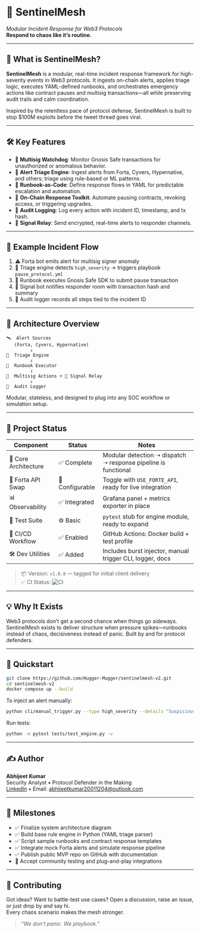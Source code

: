 # 🔐 SentinelMesh

_Modular Incident Response for Web3 Protocols_  
**Respond to chaos like it’s routine.**

---

## 🧠 What is SentinelMesh?

**SentinelMesh** is a modular, real-time incident response framework for high-severity events in Web3 protocols. It ingests on-chain alerts, applies triage logic, executes YAML-defined runbooks, and orchestrates emergency actions like contract pauses and multisig transactions—all while preserving audit trails and calm coordination.

Inspired by the relentless pace of protocol defense, SentinelMesh is built to stop $100M exploits before the tweet thread goes viral.

---

## 🛠️ Key Features

- 🔐 **Multisig Watchdog**: Monitor Gnosis Safe transactions for unauthorized or anomalous behavior.
- 🧠 **Alert Triage Engine**: Ingest alerts from Forta, Cyvers, Hypernative, and others; triage using rule-based or ML patterns.
- 📜 **Runbook-as-Code**: Define response flows in YAML for predictable escalation and automation.
- 🧰 **On-Chain Response Toolkit**: Automate pausing contracts, revoking access, or triggering upgrades.
- 📝 **Audit Logging**: Log every action with incident ID, timestamp, and tx hash.
- 📡 **Signal Relay**: Send encrypted, real-time alerts to responder channels.

---

## 🤖 Example Incident Flow

1. ⚠️ Forta bot emits alert for multisig signer anomaly  
2. 🧠 Triage engine detects `high_severity` → triggers playbook `pause_protocol.yml`  
3. 🧰 Runbook executes Gnosis Safe SDK to submit pause transaction  
4. 📡 Signal bot notifies responder room with transaction hash and summary  
5. 📝 Audit logger records all steps tied to the incident ID  

---

## 🧩 Architecture Overview

```
🛰️  Alert Sources 
   (Forta, Cyvers, Hypernative)
         ↓
🧠  Triage Engine
         ↓
📜  Runbook Executor
         ↓
🔐  Multisig Actions + 📡 Signal Relay
         ↓
📝  Audit Logger
```

Modular, stateless, and designed to plug into any SOC workflow or simulation setup.

---

## 🚦 Project Status

| Component            | Status         | Notes                                                       |
|----------------------|----------------|-------------------------------------------------------------|
| 🧠 Core Architecture | ✅ Complete     | Modular detection ➝ dispatch ➝ response pipeline is functional |
| 🔁 Forta API Swap     | 🔧 Configurable | Toggle with `USE_FORTE_API`, ready for live integration      |
| 📊 Observability      | ✅ Integrated   | Grafana panel + metrics exporter in place                    |
| 🧪 Test Suite         | ⚙️ Basic        | `pytest` stub for engine module, ready to expand             |
| 🚀 CI/CD Workflow     | ✅ Enabled      | GitHub Actions: Docker build + test profile                  |
| 🛠️ Dev Utilities      | ✅ Added        | Includes burst injector, manual trigger CLI, logger, docs    |

> 📦 Version: `v1.0.0` — tagged for initial client delivery  
> ✅ CI Status: ![CI](https://img.shields.io/github/actions/workflow/status/Hugger-Mugger/sentinelmesh-v2/docker-lint.yml?branch=main)

---

## 💡 Why It Exists

Web3 protocols don’t get a second chance when things go sideways. SentinelMesh exists to deliver structure when pressure spikes—runbooks instead of chaos, decisiveness instead of panic. Built by and for protocol defenders.

---

## 🚀 Quickstart

```bash
git clone https://github.com/Hugger-Mugger/sentinelmesh-v2.git
cd sentinelmesh-v2
docker compose up --build
```

To inject an alert manually:

```bash
python cli/manual_trigger.py --type high_severity --details "Suspicious signer activity"
```

Run tests:

```bash
python -m pytest tests/test_engine.py -v
```

---

## ✍️ Author

**Abhijeet Kumar**  
Security Analyst • Protocol Defender in the Making  
[LinkedIn](https://www.linkedin.com/in/abhijeet-kumar0412/) • Email: abhijeetkumar20011204@outlook.com

---

## 🧭 Milestones

- ✅ Finalize system architecture diagram  
- ✅ Build base rule engine in Python (YAML triage parser)  
- ✅ Script sample runbooks and contract response templates  
- ✅ Integrate mock Forta alerts and simulate response pipeline  
- ✅ Publish public MVP repo on GitHub with documentation  
- 🚀 Accept community testing and plug-and-play integrations  

---

## 🦾 Contributing

Got ideas? Want to battle-test use cases? Open a discussion, raise an issue, or just drop by and say hi.  
Every chaos scenario makes the mesh stronger.

> _“We don’t panic. We playbook.”_

